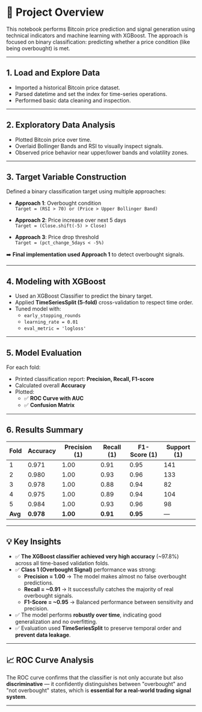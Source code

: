 # 👊 Project Overview

This notebook performs Bitcoin price prediction and signal generation using technical indicators and machine learning with XGBoost. The approach is focused on binary classification: predicting whether a price condition (like being overbought) is met.

---

## 1. Load and Explore Data
- Imported a historical Bitcoin price dataset.
- Parsed datetime and set the index for time-series operations.
- Performed basic data cleaning and inspection.

---

## 2. Exploratory Data Analysis
- Plotted Bitcoin price over time.
- Overlaid Bollinger Bands and RSI to visually inspect signals.
- Observed price behavior near upper/lower bands and volatility zones.

---

## 3. Target Variable Construction
Defined a binary classification target using multiple approaches:
- **Approach 1**: Overbought condition  
  `Target = (RSI > 70) or (Price > Upper Bollinger Band)`
- **Approach 2**: Price increase over next 5 days  
  `Target = (Close.shift(-5) > Close)`

- **Approach 3**: Price drop threshold  
  `Target = (pct_change_5days < -5%)`

➡️ **Final implementation used Approach 1** to detect overbought signals.

---

## 4. Modeling with XGBoost
- Used an XGBoost Classifier to predict the binary target.
- Applied **TimeSeriesSplit (5-fold)** cross-validation to respect time order.
- Tuned model with:
  - `early_stopping_rounds`
  - `learning_rate = 0.01`
  - `eval_metric = 'logloss'`

---

## 5. Model Evaluation

For each fold:
- Printed classification report: **Precision, Recall, F1-score**
- Calculated overall **Accuracy**
- Plotted:
  - ✅ **ROC Curve with AUC**
  - ✅ **Confusion Matrix**

---

## 6. Results Summary

| Fold | Accuracy | Precision (1) | Recall (1) | F1-Score (1) | Support (1) |
|------|----------|----------------|------------|--------------|--------------|
| 1    | 0.971    | 1.00           | 0.91       | 0.95         | 141          |
| 2    | 0.980    | 1.00           | 0.93       | 0.96         | 133          |
| 3    | 0.978    | 1.00           | 0.88       | 0.94         | 82           |
| 4    | 0.975    | 1.00           | 0.89       | 0.94         | 104          |
| 5    | 0.984    | 1.00           | 0.93       | 0.96         | 98           |
| **Avg** | **0.978** | **1.00**      | **0.91**   | **0.95**     | —            |

---

## 💡 Key Insights

- ✅ **The XGBoost classifier achieved very high accuracy** (~97.8%) across all time-based validation folds.
- ✅ **Class 1 (Overbought Signal)** performance was strong:
  - **Precision = 1.00** → The model makes almost no false overbought predictions.
  - **Recall = ~0.91** → It successfully catches the majority of real overbought signals.
  - **F1-Score = ~0.95** → Balanced performance between sensitivity and precision.
- ✅ The model performs **robustly over time**, indicating good generalization and no overfitting.
- ✅ Evaluation used **TimeSeriesSplit** to preserve temporal order and **prevent data leakage**.

---

## 📈 ROC Curve Analysis

The ROC curve confirms that the classifier is not only accurate but also **discriminative** — it confidently distinguishes between "overbought" and "not overbought" states, which is **essential for a real-world trading signal system**.

---

